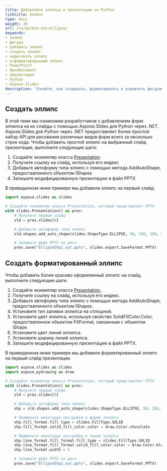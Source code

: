 ```yaml
---
title: Добавляйте эллипсы в презентации на Python
linktitle: Эллипс
type: docs
weight: 30
url: /ru/python-net/ellipse/
keywords:
- эллипс
- фигура
- добавить эллипс
- создать эллипс
- нарисовать эллипс
- отформатированный эллипс
- PowerPoint
- OpenDocument
- презентация
- Python
- Aspose.Slides
description: "Узнайте, как создавать, форматировать и управлять фигурами-эллипсами в Aspose.Slides for Python via .NET в презентациях PPT, PPTX и ODP — примеры кода включены."
---
```



## **Создать эллипс**
В этой теме мы ознакомим разработчиков с добавлением форм эллипса на их слайды с помощью Aspose.Slides для Python через .NET. Aspose.Slides для Python через .NET предоставляет более простой набор API для рисования различных видов форм всего за несколько строк кода. Чтобы добавить простой эллипс на выбранный слайд презентации, выполните следующие шаги:

1. Создайте экземпляр класса [Presentation ](https://reference.aspose.com/slides/python-net/aspose.slides/presentation/)
1. Получите ссылку на слайд, используя его индекс
1. Добавьте автоформу типа эллипс с помощью метода AddAutoShape, предоставленного объектом IShapes
1. Запишите модифицированную презентацию в файл PPTX

В приведенном ниже примере мы добавили эллипс на первый слайд.

```py
import aspose.slides as slides

# Создайте экземпляр класса Presentation, который представляет PPTX
with slides.Presentation() as pres:
    # Получите первый слайд
    sld = pres.slides[0]

    # Добавьте автоформу типа эллипс
    sld.shapes.add_auto_shape(slides.ShapeType.ELLIPSE, 50, 150, 150, 50)

    # Запишите файл PPTX на диск
    pres.save("EllipseShp1_out.pptx", slides.export.SaveFormat.PPTX)
```



## **Создать форматированный эллипс**
Чтобы добавить более красиво оформленный эллипс на слайд, выполните следующие шаги:

1. Создайте экземпляр класса [Presentation ](https://reference.aspose.com/slides/python-net/aspose.slides/presentation/).
1. Получите ссылку на слайд, используя его индекс.
1. Добавьте автоформу типа эллипс с помощью метода AddAutoShape, предоставленного объектом IShapes.
1. Установите тип заливки эллипса на сплошной.
1. Установите цвет эллипса, используя свойство SolidFillColor.Color, предоставленное объектом FillFormat, связанным с объектом IShape.
1. Установите цвет линий эллипса.
1. Установите ширину линий эллипса.
1. Запишите модифицированную презентацию в файл PPTX.

В приведенном ниже примере мы добавили форматированный эллипс на первый слайд презентации.

```py
import aspose.slides as slides
import aspose.pydrawing as draw

# Создайте экземпляр класса Presentation, который представляет PPTX
with slides.Presentation() as pres:
    # Получите первый слайд
    sld = pres.slides[0]

    # Добавьте автоформу типа эллипс
    shp = sld.shapes.add_auto_shape(slides.ShapeType.ELLIPSE, 50, 150, 150, 50)

    # Примените некоторые настройки к форме эллипса
    shp.fill_format.fill_type = slides.FillType.SOLID
    shp.fill_format.solid_fill_color.color = draw.Color.chocolate

    # Примените некоторые настройки к линии эллипса
    shp.line_format.fill_format.fill_type = slides.FillType.SOLID
    shp.line_format.fill_format.solid_fill_color.color = draw.Color.black
    shp.line_format.width = 5

    # Запишите файл PPTX на диск
    pres.save("EllipseShp2_out.pptx", slides.export.SaveFormat.PPTX)
```